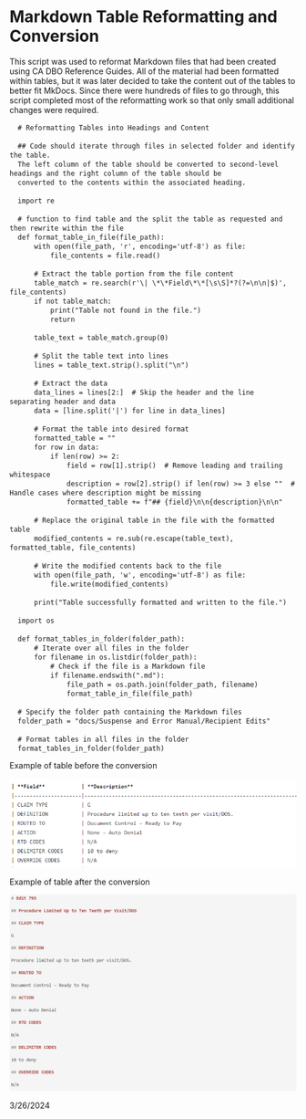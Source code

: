 # Markdown Table Reformatting and Conversion

This script was used to reformat Markdown files that had been created using CA DBO Reference Guides. All of the material had been formatted within tables,
but it was later decided to take the content out of the tables to better fit MkDocs. Since there were hundreds of files to go through, this script completed
most of the reformatting work so that only small additional changes were required.

      # Reformatting Tables into Headings and Content

      ## Code should iterate through files in selected folder and identify the table. 
      The left column of the table should be converted to second-level headings and the right column of the table should be 
      converted to the contents within the associated heading. 

      import re

      # function to find table and the split the table as requested and then rewrite within the file
      def format_table_in_file(file_path):
          with open(file_path, 'r', encoding='utf-8') as file:
              file_contents = file.read()

          # Extract the table portion from the file content
          table_match = re.search(r'\| \*\*Field\*\*[\s\S]*?(?=\n\n|$)', file_contents)
          if not table_match:
              print("Table not found in the file.")
              return
      
          table_text = table_match.group(0)
      
          # Split the table text into lines
          lines = table_text.strip().split("\n")
      
          # Extract the data
          data_lines = lines[2:]  # Skip the header and the line separating header and data
          data = [line.split('|') for line in data_lines]
      
          # Format the table into desired format
          formatted_table = ""
          for row in data:
              if len(row) >= 2:
                  field = row[1].strip()  # Remove leading and trailing whitespace
                  description = row[2].strip() if len(row) >= 3 else ""  # Handle cases where description might be missing
                  formatted_table += f"## {field}\n\n{description}\n\n"
      
          # Replace the original table in the file with the formatted table
          modified_contents = re.sub(re.escape(table_text), formatted_table, file_contents)
      
          # Write the modified contents back to the file
          with open(file_path, 'w', encoding='utf-8') as file:
              file.write(modified_contents)
      
          print("Table successfully formatted and written to the file.")
      
      import os
      
      def format_tables_in_folder(folder_path):
          # Iterate over all files in the folder
          for filename in os.listdir(folder_path):
              # Check if the file is a Markdown file
              if filename.endswith(".md"):
                  file_path = os.path.join(folder_path, filename)
                  format_table_in_file(file_path)

      # Specify the folder path containing the Markdown files
      folder_path = "docs/Suspense and Error Manual/Recipient Edits"
      
      # Format tables in all files in the folder
      format_tables_in_folder(folder_path)

Example of table before the conversion

![](../../Attachments/python_table_conversion_before_conversion.PNG)

Example of table after the conversion

![](../../Attachments/python_table_conversion_converted.PNG)

3/26/2024 
